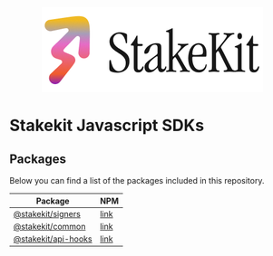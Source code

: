 <p align="center">
  <img src="https://github.com/stakekit/assets/blob/main/logo/sk-logo.png?raw=true" alt="Stakekit's logo"/>
</p>

# Stakekit Javascript SDKs

## Packages

Below you can find a list of the packages included in this repository.

| Package                                  | NPM                        |
| ---------------------------------------- | -------------------------- |
| [@stakekit/signers][signers-package]     | [link][signers-npm-link]   |
| [@stakekit/common][common-package]       | [link][common-npm-link]    |
| [@stakekit/api-hooks][api-hooks-package] | [link][api-hooks-npm-link] |

[signers-package]: ./packages/signers
[signers-npm-link]: https://www.npmjs.com/package/@stakekit/signers
[common-package]: ./packages/common
[common-npm-link]: https://www.npmjs.com/package/@stakekit/common
[api-hooks-package]: ./packages/api-hooks
[api-hooks-npm-link]: https://www.npmjs.com/package/@stakekit/api-hooks
